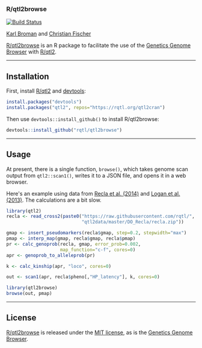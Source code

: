### R/qtl2browse

[![Build Status](https://travis-ci.org/rqtl/qtl2browse.svg?branch=master)](https://travis-ci.org/rqtl/qtl2browse)

[Karl Broman](https://kbroman.org) and [Christian Fischer](https://github.com/chfi)

[R/qtl2browse](https://github.com/kbroman/qtl2browse) is an R package
to facilitate the use of the [Genetics Genome
Browser](https://github.com/chfi/purescript-genetics-browser) with
[R/qtl2](https://kbroman.org/qtl2).

---

## Installation

First, install [R/qtl2](https://kbroman.org/qtl2) and
[devtools](https://github.com/r-lib/devtools):

```r
install.packages("devtools")
install.packages("qtl2", repos="https://rqtl.org/qtl2cran")
```

Then use `devtools::install_github()` to install R/qtl2browse:

```r
devtools::install_github("rqtl/qtl2browse")
```

---

## Usage

At present, there is a single function, `browse()`, which takes
genome scan output from `qtl2::scan1()`, writes it to a JSON file, and
opens it in a web browser.

Here's an example using data from [Recla et al.
(2014)](https://www.ncbi.nlm.nih.gov/pubmed/24700285) and [Logan et
al. (2013)](https://www.ncbi.nlm.nih.gov/pubmed/23433259). The
calculations are a bit slow.

```r
library(qtl2)
recla <- read_cross2(paste0("https://raw.githubusercontent.com/rqtl/",
                            "qtl2data/master/DO_Recla/recla.zip"))

gmap <- insert_pseudomarkers(recla$gmap, step=0.2, stepwidth="max")
pmap <- interp_map(gmap, recla$gmap, recla$pmap)
pr <- calc_genoprob(recla, gmap, error_prob=0.002,
                    map_function="c-f", cores=0)
apr <- genoprob_to_alleleprob(pr)

k <- calc_kinship(apr, "loco", cores=0)

out <- scan1(apr, recla$pheno[,"HP_latency"], k, cores=0)

library(qtl2browse)
browse(out, pmap)
```

---

## License

[R/qtl2browse](https://github.com/kbroman/qtl2browse) is released
under the [MIT license](LICENSE.md), as is the [Genetics Genome
Browser](https://github.com/chfi/purescript-genetics-browser).
